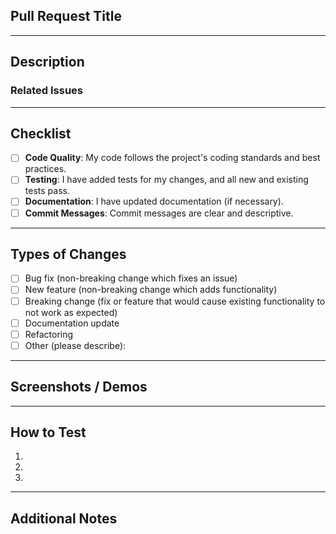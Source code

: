 ## Pull Request Title

<!-- A concise title for the pull request -->

---

## Description

<!-- Describe your changes in detail. Explain the problem you're solving and the context of the changes. -->

### Related Issues

<!-- Reference any related issues or pull requests (e.g., "Fixes #123" or "Closes #456"). -->

---

## Checklist

- [ ] **Code Quality**: My code follows the project's coding standards and best practices.
- [ ] **Testing**: I have added tests for my changes, and all new and existing tests pass.
- [ ] **Documentation**: I have updated documentation (if necessary).
- [ ] **Commit Messages**: Commit messages are clear and descriptive.

---

## Types of Changes

<!-- Check the type of changes that apply to your pull request. -->

- [ ] Bug fix (non-breaking change which fixes an issue)
- [ ] New feature (non-breaking change which adds functionality)
- [ ] Breaking change (fix or feature that would cause existing functionality to not work as expected)
- [ ] Documentation update
- [ ] Refactoring
- [ ] Other (please describe):

---

## Screenshots / Demos

<!-- If applicable, add screenshots or screen recordings to demonstrate your changes. -->

---

## How to Test

<!-- Describe the steps to test your changes, if applicable. -->

1.
2.
3.

---

## Additional Notes

<!-- Add any additional information or context that reviewers should be aware of. -->
